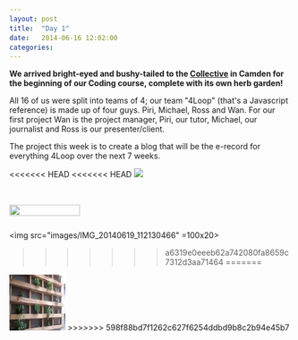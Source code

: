 ```yaml
---
layout: post
title:  "Day 1"
date:   2014-06-16 12:02:00
categories:
---
```


<b>We arrived bright-eyed and bushy-tailed to the <a href="http://camdencollective.co.uk/">Collective</a> in Camden for the beginning of our Coding course, complete with its own herb garden!</b>

All 16 of us were split into teams of 4; our team "4Loop" (that's a Javascript reference) is made up of four guys. Piri, Michael, Ross and Wan. For our first project Wan is the project manager, Piri, our tutor, Michael, our journalist and Ross is our presenter/client.

The project this week is to create a blog that will be the e-record for everything 4Loop over the next 7 weeks.

<<<<<<< HEAD
<<<<<<< HEAD
<img src="http://i57.tinypic.com/290q5np.jpg">

<img src="https://github.com/wsfan/4loop/images/IMG_20140619_112130466" style="width: 50%; height: 50%"/>​
=======
<img src="images/IMG_20140619_112130466" =100x20>​
>>>>>>> a6319e0eeeb62a742080fa8659c7312d3aa71464
=======
<img class="garden" src = "https://raw.githubusercontent.com/wsfan/4loop/gh-pages/images/IMG_20140619_112130466.jpg" width="100" height="100" />
>>>>>>> 598f88bd7f1262c627f6254ddbd9b8c2b94e45b7
